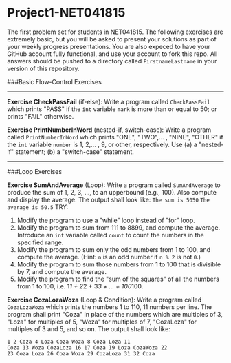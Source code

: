 # Project1-NET041815
The first problem set for students in NET041815. The following exercises are extremely basic, but you will be asked to present your solutions as part of your weekly progress presentations. You are also expeced to have your GitHub account fully functional, and use your account to fork this repo. All answers should be pushed to a directory called `FirstnameLastname` in your version of this repository.

###Basic Flow-Control Exercises

-------------

**Exercise CheckPassFail** (if-else): Write a program called `CheckPassFail` which prints "PASS" if the `int` variable `mark` is more than or equal to 50; or prints "FAIL" otherwise.

**Exercise PrintNumberInWord** (nested-if, switch-case): Write a program called `PrintNumberInWord` which prints "ONE", "TWO",... , "NINE", "OTHER" if the `int` variable `number` is 1, 2,... , 9, or other, respectively. Use (a) a "nested-if" statement; (b) a "switch-case" statement.

--------------

###Loop Exercises

**Exercise SumAndAverage** (Loop): Write a program called `SumAndAverage` to produce the sum of 1, 2, 3, ..., to an upperbound (e.g., 100). Also compute and display the average. The output shall look like:
`The sum is 5050`
`The average is 50.5`
TRY:
1. Modify the program to use a "while" loop instead of "for" loop.
2. Modify the program to sum from 111 to 8899, and compute the average. Introduce an `int` variable called `count` to count the numbers in the specified range.
3. Modify the program to sum only the odd numbers from 1 to 100, and compute the average. (Hint: `n` is an odd number if `n % 2` is not `0`.)
4. Modify the program to sum those numbers from 1 to 100 that is divisible by 7, and compute the average.
5. Modify the program to find the "sum of the squares" of all the numbers from 1 to 100, i.e. 1*1 + 2*2 + 3*3 + ... + 100*100.

**Exercise CozaLozaWoza** (Loop & Condition): Write a program called `CozaLozaWoza` which prints the numbers 1 to 110, 11 numbers per line. The program shall print "Coza" in place of the numbers which are multiples of 3, "Loza" for multiples of 5, "Woza" for multiples of 7, "CozaLoza" for multiples of 3 and 5, and so on. The output shall look like:
```
1 2 Coza 4 Loza Coza Woza 8 Coza Loza 11 
Coza 13 Woza CozaLoza 16 17 Coza 19 Loza CozaWoza 22 
23 Coza Loza 26 Coza Woza 29 CozaLoza 31 32 Coza
```




